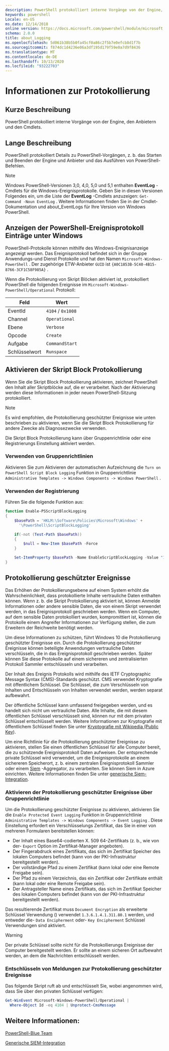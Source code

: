 ```yaml
---
description: PowerShell protokolliert interne Vorgänge von der Engine, den Anbietern und den Cmdlets.
keywords: powershell
Locale: en-US
ms.date: 12/14/2018
online version: https://docs.microsoft.com/powershell/module/microsoft.powershell.core/about/about_logging?view=powershell-5.1&WT.mc_id=ps-gethelp
schema: 2.0.0
title: about_Logging
ms.openlocfilehash: 5d061b38b5b0fa45cf0a86c2f5b7e0efcb8d1f7b
ms.sourcegitcommit: f874dc1d4236e06a3df195d179f59e0a7d9f8436
ms.translationtype: MT
ms.contentlocale: de-DE
ms.lasthandoff: 10/13/2020
ms.locfileid: "93222703"
---
```

# <a name="about-logging"></a>Informationen zur Protokollierung

## <a name="short-description"></a>Kurze Beschreibung

PowerShell protokolliert interne Vorgänge von der Engine, den Anbietern und den Cmdlets.

## <a name="long-description"></a>Lange Beschreibung

PowerShell protokolliert Details zu PowerShell-Vorgängen, z. b. das Starten und Beenden der Engine und Anbieter und das Ausführen von PowerShell-Befehlen.

> [!NOTE]
> Windows PowerShell-Versionen 3,0, 4,0, 5,0 und 5,1 enthalten **EventLog** -Cmdlets für die Windows-Ereignisprotokolle. Geben Sie in diesen Versionen Folgendes ein, um die Liste der **EventLog** -Cmdlets anzuzeigen: `Get-Command -Noun EventLog` . Weitere Informationen finden Sie in der Cmdlet-Dokumentation und about_EventLogs für Ihre Version von Windows PowerShell.

## <a name="viewing-the-powershell-event-log-entries-on-windows"></a>Anzeigen der PowerShell-Ereignisprotokoll Einträge unter Windows

PowerShell-Protokolle können mithilfe des Windows-Ereignisanzeige angezeigt werden. Das Ereignisprotokoll befindet sich in der Gruppe Anwendungs-und Dienst Protokolle und hat den Namen `Microsoft-Windows-PowerShell` . Der zugehörige ETW-Anbieter `GUID` ist `{A0C1853B-5C40-4B15-8766-3CF1C58F985A}` .

Wenn die Protokollierung von Skript Blöcken aktiviert ist, protokolliert PowerShell die folgenden Ereignisse im `Microsoft-Windows-PowerShell/Operational` Protokoll:

|Feld| Wert|
|-|-|
|EventId|`4104` / `0x1008`|
|Channel|`Operational`|
|Ebene|`Verbose`|
|Opcode|`Create`|
|Aufgabe|`CommandStart`|
|Schlüsselwort|`Runspace`|

## <a name="enabling-script-block-logging"></a>Aktivieren der Skript Block Protokollierung

Wenn Sie die Skript Block Protokollierung aktivieren, zeichnet PowerShell den Inhalt aller Skriptblöcke auf, die er verarbeitet. Nach der Aktivierung werden diese Informationen in jeder neuen PowerShell-Sitzung protokolliert.

> [!NOTE]
> Es wird empfohlen, die Protokollierung geschützter Ereignisse wie unten beschrieben zu aktivieren, wenn Sie die Skript Block Protokollierung für andere Zwecke als Diagnosezwecke verwenden.

Die Skript Block Protokollierung kann über Gruppenrichtlinie oder eine Registrierungs Einstellung aktiviert werden.

### <a name="using-group-policy"></a>Verwenden von Gruppenrichtlinien

Aktivieren Sie zum Aktivieren der automatischen Aufzeichnung die `Turn on PowerShell Script Block
Logging` Funktion in Gruppenrichtlinie `Administrative Templates -> Windows
Components -> Windows PowerShell` .

### <a name="using-the-registry"></a>Verwenden der Registrierung

Führen Sie die folgende Funktion aus:

```powershell
function Enable-PSScriptBlockLogging
{
    $basePath = 'HKLM:\Software\Policies\Microsoft\Windows' +
      '\PowerShell\ScriptBlockLogging'

    if(-not (Test-Path $basePath))
    {
        $null = New-Item $basePath -Force
    }

    Set-ItemProperty $basePath -Name EnableScriptBlockLogging -Value "1"
}
```

## <a name="protected-event-logging"></a>Protokollierung geschützter Ereignisse

Das Erhöhen der Protokollierungsebene auf einem System erhöht die Wahrscheinlichkeit, dass protokollierte Inhalte vertrauliche Daten enthalten können. Wenn z. b. die Skript Protokollierung aktiviert ist, können Anmelde Informationen oder andere sensible Daten, die von einem Skript verwendet werden, in das Ereignisprotokoll geschrieben werden. Wenn ein Computer, auf dem sensible Daten protokolliert wurden, kompromittiert ist, können die Protokolle einem Angreifer Informationen zur Verfügung stellen, die zum Erweitern der Reichweite benötigt werden.

Um diese Informationen zu schützen, führt Windows 10 die Protokollierung geschützter Ereignisse ein.
Durch die Protokollierung geschützter Ereignisse können beteiligte Anwendungen vertrauliche Daten verschlüsseln, die in das Ereignisprotokoll geschrieben werden. Später können Sie diese Protokolle auf einem sichereren und zentralisierten Protokoll Sammler entschlüsseln und verarbeiten.

Der Inhalt des Ereignis Protokolls wird mithilfe des IETF Cryptographic Message Syntax (CMS)-Standards geschützt. CMS verwendet Kryptografie mit öffentlichem Schlüssel. Die Schlüssel, die zum Verschlüsseln von Inhalten und Entschlüsseln von Inhalten verwendet werden, werden separat aufbewahrt.

Der öffentliche Schlüssel kann umfassend freigegeben werden, und es handelt sich nicht um vertrauliche Daten. Alle Inhalte, die mit diesem öffentlichen Schlüssel verschlüsselt sind, können nur mit dem privaten Schlüssel entschlüsselt werden. Weitere Informationen zur Kryptografie mit öffentlichem Schlüssel finden Sie unter [Kryptografie mit Wikipedia (Public Key](https://en.wikipedia.org/wiki/Public-key_cryptography)).

Um eine Richtlinie für die Protokollierung geschützter Ereignisse zu aktivieren, stellen Sie einen öffentlichen Schlüssel für alle Computer bereit, die zu schützende Ereignisprotokoll Daten aufweisen. Der entsprechende private Schlüssel wird verwendet, um die Ereignisprotokolle an einem sichereren Speicherort, z. b. einem zentralen Ereignisprotokoll Sammler oder einem [Siem][] -Aggregator, zu verarbeiten. Sie können Siem in Azure einrichten. Weitere Informationen finden Sie unter [generische Siem-Integration](/cloud-app-security/siem).

### <a name="enabling-protected-event-logging-via-group-policy"></a>Aktivieren der Protokollierung geschützter Ereignisse über Gruppenrichtlinie

Um die Protokollierung geschützter Ereignisse zu aktivieren, aktivieren Sie die `Enable Protected Event Logging` Funktion in Gruppenrichtlinie `Administrative Templates -> Windows Components
-> Event Logging` . Diese Einstellung erfordert ein Verschlüsselungs Zertifikat, das Sie in einer von mehreren Formularen bereitstellen können:

- Der Inhalt eines Base64-codierten X. 509 64-Zertifikats (z. b., wie von der- `Export` Option im Zertifikat-Manager angeboten).
- Der Fingerabdruck eines Zertifikats, das sich im Zertifikat Speicher des lokalen Computers befindet (kann von der PKI-Infrastruktur bereitgestellt werden).
- Der vollständige Pfad zu einem Zertifikat (kann lokal oder eine Remote Freigabe sein).
- Der Pfad zu einem Verzeichnis, das ein Zertifikat oder Zertifikate enthält (kann lokal oder eine Remote Freigabe sein).
- Der Antragsteller Name eines Zertifikats, das sich im Zertifikat Speicher des lokalen Computers befindet (kann von der PKI-Infrastruktur bereitgestellt werden).

Das resultierende Zertifikat muss `Document Encryption` als erweiterte Schlüssel Verwendung () verwendet `1.3.6.1.4.1.311.80.1` werden, und entweder die- `Data Encipherment` oder- `Key
Encipherment` Schlüssel Verwendungen sind aktiviert.

> [!WARNING]
> Der private Schlüssel sollte nicht für die Protokollierungs Ereignisse der Computer bereitgestellt werden. Er sollte an einem sicheren Ort aufbewahrt werden, an dem die Nachrichten entschlüsselt werden.

### <a name="decrypting-protected-event-logging-messages"></a>Entschlüsseln von Meldungen zur Protokollierung geschützter Ereignisse

Das folgende Skript ruft ab und entschlüsselt Sie, wobei angenommen wird, dass Sie über den privaten Schlüssel verfügen:

```powershell
Get-WinEvent Microsoft-Windows-PowerShell/Operational |
  Where-Object Id -eq 4104 | Unprotect-CmsMessage
```

## <a name="see-also"></a>Weitere Informationen:

[PowerShell-Blue Team](https://devblogs.microsoft.com/powershell/powershell-the-blue-team/)

[Generische SIEM-Integration](/cloud-app-security/siem)

<!-- link references -->
[SIEM]: https://wikipedia.org/wiki/Security_information_and_event_management

